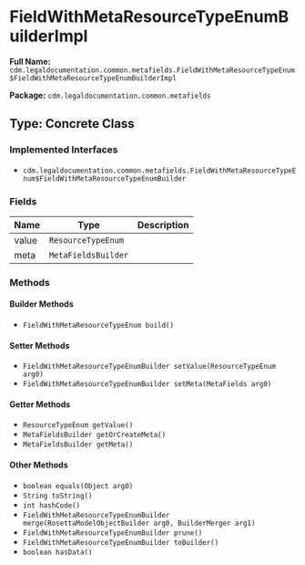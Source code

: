 # FieldWithMetaResourceTypeEnumBuilderImpl

**Full Name:** `cdm.legaldocumentation.common.metafields.FieldWithMetaResourceTypeEnum$FieldWithMetaResourceTypeEnumBuilderImpl`

**Package:** `cdm.legaldocumentation.common.metafields`

## Type: Concrete Class

### Implemented Interfaces

- `cdm.legaldocumentation.common.metafields.FieldWithMetaResourceTypeEnum$FieldWithMetaResourceTypeEnumBuilder`

### Fields

| Name | Type | Description |
|------|------|-------------|
| value | `ResourceTypeEnum` |  |
| meta | `MetaFieldsBuilder` |  |

### Methods

#### Builder Methods

- `FieldWithMetaResourceTypeEnum build()`

#### Setter Methods

- `FieldWithMetaResourceTypeEnumBuilder setValue(ResourceTypeEnum arg0)`
- `FieldWithMetaResourceTypeEnumBuilder setMeta(MetaFields arg0)`

#### Getter Methods

- `ResourceTypeEnum getValue()`
- `MetaFieldsBuilder getOrCreateMeta()`
- `MetaFieldsBuilder getMeta()`

#### Other Methods

- `boolean equals(Object arg0)`
- `String toString()`
- `int hashCode()`
- `FieldWithMetaResourceTypeEnumBuilder merge(RosettaModelObjectBuilder arg0, BuilderMerger arg1)`
- `FieldWithMetaResourceTypeEnumBuilder prune()`
- `FieldWithMetaResourceTypeEnumBuilder toBuilder()`
- `boolean hasData()`

